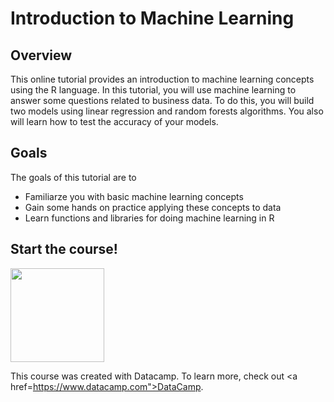 # Introduction to Machine Learning

## Overview
This online tutorial provides an introduction to machine learning concepts using the R language. In this tutorial, you will use machine learning to answer some questions related to business data. To do this, you will build two models using linear regression and random forests algorithms. You also will learn how to test the accuracy of your models.

## Goals
The goals of this tutorial are to 
* Familiarze you with basic machine learning concepts
* Gain some hands on practice applying these concepts to data
* Learn functions and libraries for doing machine learning in R

## Start the course! 
<a href=https://www.datacamp.com//teach/repositories/103553288/go target="_blank"><img src="https://s3.amazonaws.com/assets.datacamp.com/img/github/content-engineering-repos/course_button.png" width="150"></a>

This course was created with Datacamp. To learn more, check out <a href=https://www.datacamp.com">DataCamp</a>.
